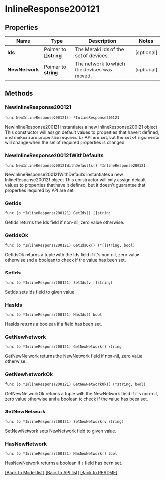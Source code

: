 # InlineResponse200121

## Properties

Name | Type | Description | Notes
------------ | ------------- | ------------- | -------------
**Ids** | Pointer to **[]string** | The Meraki Ids of the set of devices. | [optional] 
**NewNetwork** | Pointer to **string** | The network to which the devices was moved. | [optional] 

## Methods

### NewInlineResponse200121

`func NewInlineResponse200121() *InlineResponse200121`

NewInlineResponse200121 instantiates a new InlineResponse200121 object
This constructor will assign default values to properties that have it defined,
and makes sure properties required by API are set, but the set of arguments
will change when the set of required properties is changed

### NewInlineResponse200121WithDefaults

`func NewInlineResponse200121WithDefaults() *InlineResponse200121`

NewInlineResponse200121WithDefaults instantiates a new InlineResponse200121 object
This constructor will only assign default values to properties that have it defined,
but it doesn't guarantee that properties required by API are set

### GetIds

`func (o *InlineResponse200121) GetIds() []string`

GetIds returns the Ids field if non-nil, zero value otherwise.

### GetIdsOk

`func (o *InlineResponse200121) GetIdsOk() (*[]string, bool)`

GetIdsOk returns a tuple with the Ids field if it's non-nil, zero value otherwise
and a boolean to check if the value has been set.

### SetIds

`func (o *InlineResponse200121) SetIds(v []string)`

SetIds sets Ids field to given value.

### HasIds

`func (o *InlineResponse200121) HasIds() bool`

HasIds returns a boolean if a field has been set.

### GetNewNetwork

`func (o *InlineResponse200121) GetNewNetwork() string`

GetNewNetwork returns the NewNetwork field if non-nil, zero value otherwise.

### GetNewNetworkOk

`func (o *InlineResponse200121) GetNewNetworkOk() (*string, bool)`

GetNewNetworkOk returns a tuple with the NewNetwork field if it's non-nil, zero value otherwise
and a boolean to check if the value has been set.

### SetNewNetwork

`func (o *InlineResponse200121) SetNewNetwork(v string)`

SetNewNetwork sets NewNetwork field to given value.

### HasNewNetwork

`func (o *InlineResponse200121) HasNewNetwork() bool`

HasNewNetwork returns a boolean if a field has been set.


[[Back to Model list]](../README.md#documentation-for-models) [[Back to API list]](../README.md#documentation-for-api-endpoints) [[Back to README]](../README.md)


